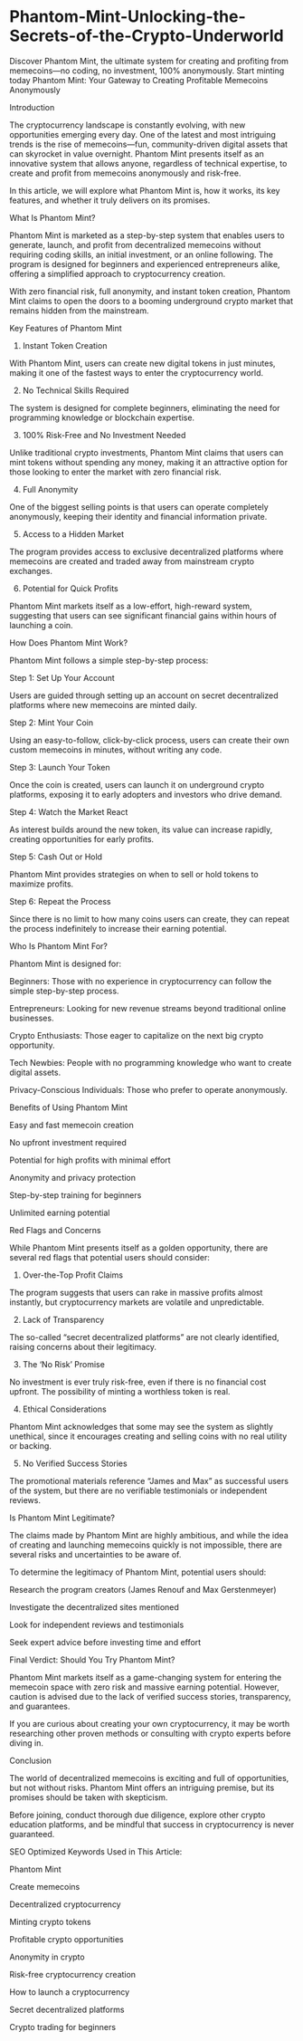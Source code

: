 # Phantom-Mint-Unlocking-the-Secrets-of-the-Crypto-Underworld
Discover Phantom Mint, the ultimate system for creating and profiting from memecoins—no coding, no investment, 100% anonymously. Start minting today
Phantom Mint: Your Gateway to Creating Profitable Memecoins Anonymously

Introduction

The cryptocurrency landscape is constantly evolving, with new opportunities emerging every day. One of the latest and most intriguing trends is the rise of memecoins—fun, community-driven digital assets that can skyrocket in value overnight. Phantom Mint presents itself as an innovative system that allows anyone, regardless of technical expertise, to create and profit from memecoins anonymously and risk-free.

In this article, we will explore what Phantom Mint is, how it works, its key features, and whether it truly delivers on its promises.

What Is Phantom Mint?

Phantom Mint is marketed as a step-by-step system that enables users to generate, launch, and profit from decentralized memecoins without requiring coding skills, an initial investment, or an online following. The program is designed for beginners and experienced entrepreneurs alike, offering a simplified approach to cryptocurrency creation.

With zero financial risk, full anonymity, and instant token creation, Phantom Mint claims to open the doors to a booming underground crypto market that remains hidden from the mainstream.

Key Features of Phantom Mint

1. Instant Token Creation

With Phantom Mint, users can create new digital tokens in just minutes, making it one of the fastest ways to enter the cryptocurrency world.

2. No Technical Skills Required

The system is designed for complete beginners, eliminating the need for programming knowledge or blockchain expertise.

3. 100% Risk-Free and No Investment Needed

Unlike traditional crypto investments, Phantom Mint claims that users can mint tokens without spending any money, making it an attractive option for those looking to enter the market with zero financial risk.

4. Full Anonymity

One of the biggest selling points is that users can operate completely anonymously, keeping their identity and financial information private.

5. Access to a Hidden Market

The program provides access to exclusive decentralized platforms where memecoins are created and traded away from mainstream crypto exchanges.

6. Potential for Quick Profits

Phantom Mint markets itself as a low-effort, high-reward system, suggesting that users can see significant financial gains within hours of launching a coin.

How Does Phantom Mint Work?

Phantom Mint follows a simple step-by-step process:

Step 1: Set Up Your Account

Users are guided through setting up an account on secret decentralized platforms where new memecoins are minted daily.

Step 2: Mint Your Coin

Using an easy-to-follow, click-by-click process, users can create their own custom memecoins in minutes, without writing any code.

Step 3: Launch Your Token

Once the coin is created, users can launch it on underground crypto platforms, exposing it to early adopters and investors who drive demand.

Step 4: Watch the Market React

As interest builds around the new token, its value can increase rapidly, creating opportunities for early profits.

Step 5: Cash Out or Hold

Phantom Mint provides strategies on when to sell or hold tokens to maximize profits.

Step 6: Repeat the Process

Since there is no limit to how many coins users can create, they can repeat the process indefinitely to increase their earning potential.

Who Is Phantom Mint For?

Phantom Mint is designed for:

Beginners: Those with no experience in cryptocurrency can follow the simple step-by-step process.

Entrepreneurs: Looking for new revenue streams beyond traditional online businesses.

Crypto Enthusiasts: Those eager to capitalize on the next big crypto opportunity.

Tech Newbies: People with no programming knowledge who want to create digital assets.

Privacy-Conscious Individuals: Those who prefer to operate anonymously.

Benefits of Using Phantom Mint

Easy and fast memecoin creation

No upfront investment required

Potential for high profits with minimal effort

Anonymity and privacy protection

Step-by-step training for beginners

Unlimited earning potential

Red Flags and Concerns

While Phantom Mint presents itself as a golden opportunity, there are several red flags that potential users should consider:

1. Over-the-Top Profit Claims

The program suggests that users can rake in massive profits almost instantly, but cryptocurrency markets are volatile and unpredictable.

2. Lack of Transparency

The so-called “secret decentralized platforms” are not clearly identified, raising concerns about their legitimacy.

3. The ‘No Risk’ Promise

No investment is ever truly risk-free, even if there is no financial cost upfront. The possibility of minting a worthless token is real.

4. Ethical Considerations

Phantom Mint acknowledges that some may see the system as slightly unethical, since it encourages creating and selling coins with no real utility or backing.

5. No Verified Success Stories

The promotional materials reference “James and Max” as successful users of the system, but there are no verifiable testimonials or independent reviews.

Is Phantom Mint Legitimate?

The claims made by Phantom Mint are highly ambitious, and while the idea of creating and launching memecoins quickly is not impossible, there are several risks and uncertainties to be aware of.

To determine the legitimacy of Phantom Mint, potential users should:

Research the program creators (James Renouf and Max Gerstenmeyer)

Investigate the decentralized sites mentioned

Look for independent reviews and testimonials

Seek expert advice before investing time and effort

Final Verdict: Should You Try Phantom Mint?

Phantom Mint markets itself as a game-changing system for entering the memecoin space with zero risk and massive earning potential. However, caution is advised due to the lack of verified success stories, transparency, and guarantees.

If you are curious about creating your own cryptocurrency, it may be worth researching other proven methods or consulting with crypto experts before diving in.

Conclusion

The world of decentralized memecoins is exciting and full of opportunities, but not without risks. Phantom Mint offers an intriguing premise, but its promises should be taken with skepticism.

Before joining, conduct thorough due diligence, explore other crypto education platforms, and be mindful that success in cryptocurrency is never guaranteed.

SEO Optimized Keywords Used in This Article:

Phantom Mint

Create memecoins

Decentralized cryptocurrency

Minting crypto tokens

Profitable crypto opportunities

Anonymity in crypto

Risk-free cryptocurrency creation

How to launch a cryptocurrency

Secret decentralized platforms

Crypto trading for beginners
